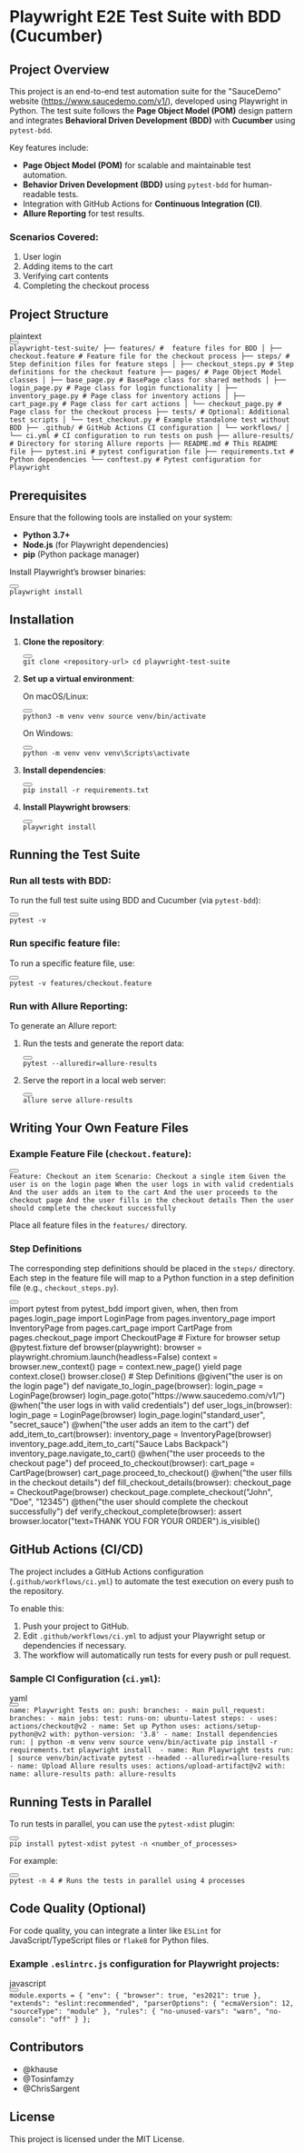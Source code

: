 <h1>Playwright E2E Test Suite with BDD (Cucumber)</h1>
<h2>Project Overview</h2>
<p>This project is an end-to-end test automation suite for the "SauceDemo" website (<a href="https://www.saucedemo.com/v1/" target="_new" rel="noopener">https://www.saucedemo.com/v1/</a>), developed using Playwright in Python. The test suite follows the <strong>Page Object Model (POM)</strong> design pattern and integrates <strong>Behavioral Driven Development (BDD)</strong> with <strong>Cucumber</strong> using <code>pytest-bdd</code>.</p>
<p>Key features include:</p>
<ul>
<li><strong>Page Object Model (POM)</strong> for scalable and maintainable test automation.</li>
<li><strong>Behavior Driven Development (BDD)</strong> using <code>pytest-bdd</code> for human-readable tests.</li>
<li>Integration with GitHub Actions for <strong>Continuous Integration (CI)</strong>.</li>
<li><strong>Allure Reporting</strong> for test results.</li>
</ul>
<h3>Scenarios Covered:</h3>
<ol>
<li>User login</li>
<li>Adding items to the cart</li>
<li>Verifying cart contents</li>
<li>Completing the checkout process</li>
</ol>
<h2>Project Structure</h2>
<div class="dark bg-gray-950 contain-inline-size rounded-md border-[0.5px] border-token-border-medium relative">
<div class="flex items-center text-token-text-secondary bg-token-main-surface-secondary px-4 py-2 text-xs font-sans justify-between rounded-t-md h-9">plaintext</div>
<div class="sticky top-9 md:top-[5.75rem]">
<div class="absolute bottom-0 right-2 flex h-9 items-center">
<div class="flex items-center rounded bg-token-main-surface-secondary px-2 font-sans text-xs text-token-text-secondary"><span class="" data-state="closed"><button class="flex gap-1 items-center py-1"></button></span></div>
</div>
</div>
<div class="overflow-y-auto p-4" dir="ltr"><code class="!whitespace-pre hljs language-plaintext">playwright-test-suite/ ├── features/ #  feature files for BDD │ ├── checkout.feature # Feature file for the checkout process ├── steps/ # Step definition files for feature steps │ ├── checkout_steps.py # Step definitions for the checkout feature ├── pages/ # Page Object Model classes │ ├── base_page.py # BasePage class for shared methods │ ├── login_page.py # Page class for login functionality │ ├── inventory_page.py # Page class for inventory actions │ ├── cart_page.py # Page class for cart actions │ └── checkout_page.py # Page class for the checkout process ├── tests/ # Optional: Additional test scripts │ └── test_checkout.py # Example standalone test without BDD ├── .github/ # GitHub Actions CI configuration │ └── workflows/ │ └── ci.yml # CI configuration to run tests on push ├── allure-results/ # Directory for storing Allure reports ├── README.md # This README file ├── pytest.ini # pytest configuration file ├── requirements.txt # Python dependencies └── conftest.py # Pytest configuration for Playwright </code></div>
</div>
<h2>Prerequisites</h2>
<p>Ensure that the following tools are installed on your system:</p>
<ul>
<li><strong>Python 3.7+</strong></li>
<li><strong>Node.js</strong> (for Playwright dependencies)</li>
<li><strong>pip</strong> (Python package manager)</li>
</ul>
<p>Install Playwright&rsquo;s browser binaries:</p>
<div class="dark bg-gray-950 contain-inline-size rounded-md border-[0.5px] border-token-border-medium relative">
<div class="flex items-center text-token-text-secondary bg-token-main-surface-secondary px-4 py-2 text-xs font-sans justify-between rounded-t-md h-9"></div>
<div class="sticky top-9 md:top-[5.75rem]">
<div class="absolute bottom-0 right-2 flex h-9 items-center">
<div class="flex items-center rounded bg-token-main-surface-secondary px-2 font-sans text-xs text-token-text-secondary"><span class="" data-state="closed"><button class="flex gap-1 items-center py-1"></button></span></div>
</div>
</div>
<div class="overflow-y-auto p-4" dir="ltr"><code class="!whitespace-pre hljs language-">playwright install </code></div>
</div>
<h2>Installation</h2>
<ol>
<li>
<p><strong>Clone the repository</strong>:</p>
<div class="dark bg-gray-950 contain-inline-size rounded-md border-[0.5px] border-token-border-medium relative">
<div class="flex items-center text-token-text-secondary bg-token-main-surface-secondary px-4 py-2 text-xs font-sans justify-between rounded-t-md h-9"></div>
<div class="sticky top-9 md:top-[5.75rem]">
<div class="absolute bottom-0 right-2 flex h-9 items-center">
<div class="flex items-center rounded bg-token-main-surface-secondary px-2 font-sans text-xs text-token-text-secondary"><span class="" data-state="closed"><button class="flex gap-1 items-center py-1"></button></span></div>
</div>
</div>
<div class="overflow-y-auto p-4" dir="ltr"><code class="!whitespace-pre hljs language-">git <span class="hljs-built_in">clone</span> &lt;repository-url&gt; <span class="hljs-built_in">cd</span> playwright-test-suite </code></div>
</div>
</li>
<li>
<p><strong>Set up a virtual environment</strong>:</p>
<p>On macOS/Linux:</p>
<div class="dark bg-gray-950 contain-inline-size rounded-md border-[0.5px] border-token-border-medium relative">
<div class="flex items-center text-token-text-secondary bg-token-main-surface-secondary px-4 py-2 text-xs font-sans justify-between rounded-t-md h-9"></div>
<div class="sticky top-9 md:top-[5.75rem]">
<div class="absolute bottom-0 right-2 flex h-9 items-center">
<div class="flex items-center rounded bg-token-main-surface-secondary px-2 font-sans text-xs text-token-text-secondary"><span class="" data-state="closed"><button class="flex gap-1 items-center py-1"></button></span></div>
</div>
</div>
<div class="overflow-y-auto p-4" dir="ltr"><code class="!whitespace-pre hljs language-">python3 -m venv venv <span class="hljs-built_in">source</span> venv/bin/activate </code></div>
</div>
<p>On Windows:</p>
<div class="dark bg-gray-950 contain-inline-size rounded-md border-[0.5px] border-token-border-medium relative">
<div class="flex items-center text-token-text-secondary bg-token-main-surface-secondary px-4 py-2 text-xs font-sans justify-between rounded-t-md h-9"></div>
<div class="sticky top-9 md:top-[5.75rem]">
<div class="absolute bottom-0 right-2 flex h-9 items-center">
<div class="flex items-center rounded bg-token-main-surface-secondary px-2 font-sans text-xs text-token-text-secondary"><span class="" data-state="closed"><button class="flex gap-1 items-center py-1"></button></span></div>
</div>
</div>
<div class="overflow-y-auto p-4" dir="ltr"><code class="!whitespace-pre hljs language-">python -m venv venv venv\Scripts\activate </code></div>
</div>
</li>
<li>
<p><strong>Install dependencies</strong>:</p>
<div class="dark bg-gray-950 contain-inline-size rounded-md border-[0.5px] border-token-border-medium relative">
<div class="flex items-center text-token-text-secondary bg-token-main-surface-secondary px-4 py-2 text-xs font-sans justify-between rounded-t-md h-9"></div>
<div class="sticky top-9 md:top-[5.75rem]">
<div class="absolute bottom-0 right-2 flex h-9 items-center">
<div class="flex items-center rounded bg-token-main-surface-secondary px-2 font-sans text-xs text-token-text-secondary"><span class="" data-state="closed"><button class="flex gap-1 items-center py-1"></button></span></div>
</div>
</div>
<div class="overflow-y-auto p-4" dir="ltr"><code class="!whitespace-pre hljs language-">pip install -r requirements.txt </code></div>
</div>
</li>
<li>
<p><strong>Install Playwright browsers</strong>:</p>
<div class="dark bg-gray-950 contain-inline-size rounded-md border-[0.5px] border-token-border-medium relative">
<div class="flex items-center text-token-text-secondary bg-token-main-surface-secondary px-4 py-2 text-xs font-sans justify-between rounded-t-md h-9"></div>
<div class="sticky top-9 md:top-[5.75rem]">
<div class="absolute bottom-0 right-2 flex h-9 items-center">
<div class="flex items-center rounded bg-token-main-surface-secondary px-2 font-sans text-xs text-token-text-secondary"><span class="" data-state="closed"><button class="flex gap-1 items-center py-1"></button></span></div>
</div>
</div>
<div class="overflow-y-auto p-4" dir="ltr"><code class="!whitespace-pre hljs language-">playwright install </code></div>
</div>
</li>
</ol>
<h2>Running the Test Suite</h2>
<h3>Run all tests with BDD:</h3>
<p>To run the full test suite using BDD and Cucumber (via <code>pytest-bdd</code>):</p>
<div class="dark bg-gray-950 contain-inline-size rounded-md border-[0.5px] border-token-border-medium relative">
<div class="flex items-center text-token-text-secondary bg-token-main-surface-secondary px-4 py-2 text-xs font-sans justify-between rounded-t-md h-9"></div>
<div class="sticky top-9 md:top-[5.75rem]">
<div class="absolute bottom-0 right-2 flex h-9 items-center">
<div class="flex items-center rounded bg-token-main-surface-secondary px-2 font-sans text-xs text-token-text-secondary"><span class="" data-state="closed"><button class="flex gap-1 items-center py-1"></button></span></div>
</div>
</div>
<div class="overflow-y-auto p-4" dir="ltr"><code class="!whitespace-pre hljs language-">pytest -v </code></div>
</div>
<h3>Run specific feature file:</h3>
<p>To run a specific feature file, use:</p>
<div class="dark bg-gray-950 contain-inline-size rounded-md border-[0.5px] border-token-border-medium relative">
<div class="flex items-center text-token-text-secondary bg-token-main-surface-secondary px-4 py-2 text-xs font-sans justify-between rounded-t-md h-9"></div>
<div class="sticky top-9 md:top-[5.75rem]">
<div class="absolute bottom-0 right-2 flex h-9 items-center">
<div class="flex items-center rounded bg-token-main-surface-secondary px-2 font-sans text-xs text-token-text-secondary"><span class="" data-state="closed"><button class="flex gap-1 items-center py-1"></button></span></div>
</div>
</div>
<div class="overflow-y-auto p-4" dir="ltr"><code class="!whitespace-pre hljs language-">pytest -v features/checkout.feature </code></div>
</div>
<h3>Run with Allure Reporting:</h3>
<p>To generate an Allure report:</p>
<ol>
<li>
<p>Run the tests and generate the report data:</p>
<div class="dark bg-gray-950 contain-inline-size rounded-md border-[0.5px] border-token-border-medium relative">
<div class="flex items-center text-token-text-secondary bg-token-main-surface-secondary px-4 py-2 text-xs font-sans justify-between rounded-t-md h-9"></div>
<div class="sticky top-9 md:top-[5.75rem]">
<div class="absolute bottom-0 right-2 flex h-9 items-center">
<div class="flex items-center rounded bg-token-main-surface-secondary px-2 font-sans text-xs text-token-text-secondary"><span class="" data-state="closed"><button class="flex gap-1 items-center py-1"></button></span></div>
</div>
</div>
<div class="overflow-y-auto p-4" dir="ltr"><code class="!whitespace-pre hljs language-">pytest --alluredir=allure-results </code></div>
</div>
</li>
<li>
<p>Serve the report in a local web server:</p>
<div class="dark bg-gray-950 contain-inline-size rounded-md border-[0.5px] border-token-border-medium relative">
<div class="flex items-center text-token-text-secondary bg-token-main-surface-secondary px-4 py-2 text-xs font-sans justify-between rounded-t-md h-9"></div>
<div class="sticky top-9 md:top-[5.75rem]">
<div class="absolute bottom-0 right-2 flex h-9 items-center">
<div class="flex items-center rounded bg-token-main-surface-secondary px-2 font-sans text-xs text-token-text-secondary"><span class="" data-state="closed"><button class="flex gap-1 items-center py-1"></button></span></div>
</div>
</div>
<div class="overflow-y-auto p-4" dir="ltr"><code class="!whitespace-pre hljs language-">allure serve allure-results </code></div>
</div>
</li>
</ol>
<h2>Writing Your Own Feature Files</h2>
<h3>Example Feature File (<code>checkout.feature</code>):</h3>
<div class="dark bg-gray-950 contain-inline-size rounded-md border-[0.5px] border-token-border-medium relative">
<div class="flex items-center text-token-text-secondary bg-token-main-surface-secondary px-4 py-2 text-xs font-sans justify-between rounded-t-md h-9"></div>
<div class="sticky top-9 md:top-[5.75rem]">
<div class="absolute bottom-0 right-2 flex h-9 items-center">
<div class="flex items-center rounded bg-token-main-surface-secondary px-2 font-sans text-xs text-token-text-secondary"><span class="" data-state="closed"><button class="flex gap-1 items-center py-1"></button></span></div>
</div>
</div>
<div class="overflow-y-auto p-4" dir="ltr"><code class="!whitespace-pre hljs language-">Feature: Checkout an item Scenario: Checkout a single item Given the user is on the login page When the user logs in with valid credentials And the user adds an item to the cart And the user proceeds to the checkout page And the user fills in the checkout details Then the user should complete the checkout successfully </code></div>
</div>
<p>Place all feature files in the <code>features/</code> directory.</p>
<h3>Step Definitions</h3>
<p>The corresponding step definitions should be placed in the <code>steps/</code> directory. Each step in the feature file will map to a Python function in a step definition file (e.g., <code>checkout_steps.py</code>).</p>
<div class="dark bg-gray-950 contain-inline-size rounded-md border-[0.5px] border-token-border-medium relative">
<div class="flex items-center text-token-text-secondary bg-token-main-surface-secondary px-4 py-2 text-xs font-sans justify-between rounded-t-md h-9"></div>
<div class="sticky top-9 md:top-[5.75rem]">
<div class="absolute bottom-0 right-2 flex h-9 items-center">
<div class="flex items-center rounded bg-token-main-surface-secondary px-2 font-sans text-xs text-token-text-secondary"><span class="" data-state="closed"><button class="flex gap-1 items-center py-1"></button></span></div>
</div>
</div>
<div class="overflow-y-auto p-4" dir="ltr"><span class="hljs-keyword">import</span> pytest <span class="hljs-keyword">from</span> pytest_bdd <span class="hljs-keyword">import</span> given, when, then <span class="hljs-keyword">from</span> pages.login_page <span class="hljs-keyword">import</span> LoginPage <span class="hljs-keyword">from</span> pages.inventory_page <span class="hljs-keyword">import</span> InventoryPage <span class="hljs-keyword">from</span> pages.cart_page <span class="hljs-keyword">import</span> CartPage <span class="hljs-keyword">from</span> pages.checkout_page <span class="hljs-keyword">import</span> CheckoutPage <span class="hljs-comment"># Fixture for browser setup</span> <span class="hljs-meta">@pytest.fixture</span> <span class="hljs-keyword">def</span> <span class="hljs-title function_">browser</span>(<span class="hljs-params">playwright</span>): browser = playwright.chromium.launch(headless=<span class="hljs-literal">False</span>) context = browser.new_context() page = context.new_page() <span class="hljs-keyword">yield</span> page context.close() browser.close() <span class="hljs-comment"># Step Definitions</span> <span class="hljs-meta">@given(<span class="hljs-params"><span class="hljs-string">"the user is on the login page"</span></span>)</span> <span class="hljs-keyword">def</span> <span class="hljs-title function_">navigate_to_login_page</span>(<span class="hljs-params">browser</span>): login_page = LoginPage(browser) login_page.goto(<span class="hljs-string">"https://www.saucedemo.com/v1/"</span>) <span class="hljs-meta">@when(<span class="hljs-params"><span class="hljs-string">"the user logs in with valid credentials"</span></span>)</span> <span class="hljs-keyword">def</span> <span class="hljs-title function_">user_logs_in</span>(<span class="hljs-params">browser</span>): login_page = LoginPage(browser) login_page.login(<span class="hljs-string">"standard_user"</span>, <span class="hljs-string">"secret_sauce"</span>) <span class="hljs-meta">@when(<span class="hljs-params"><span class="hljs-string">"the user adds an item to the cart"</span></span>)</span> <span class="hljs-keyword">def</span> <span class="hljs-title function_">add_item_to_cart</span>(<span class="hljs-params">browser</span>): inventory_page = InventoryPage(browser) inventory_page.add_item_to_cart(<span class="hljs-string">"Sauce Labs Backpack"</span>) inventory_page.navigate_to_cart() <span class="hljs-meta">@when(<span class="hljs-params"><span class="hljs-string">"the user proceeds to the checkout page"</span></span>)</span> <span class="hljs-keyword">def</span> <span class="hljs-title function_">proceed_to_checkout</span>(<span class="hljs-params">browser</span>): cart_page = CartPage(browser) cart_page.proceed_to_checkout() <span class="hljs-meta">@when(<span class="hljs-params"><span class="hljs-string">"the user fills in the checkout details"</span></span>)</span> <span class="hljs-keyword">def</span> <span class="hljs-title function_">fill_checkout_details</span>(<span class="hljs-params">browser</span>): checkout_page = CheckoutPage(browser) checkout_page.complete_checkout(<span class="hljs-string">"John"</span>, <span class="hljs-string">"Doe"</span>, <span class="hljs-string">"12345"</span>) <span class="hljs-meta">@then(<span class="hljs-params"><span class="hljs-string">"the user should complete the checkout successfully"</span></span>)</span> <span class="hljs-keyword">def</span> <span class="hljs-title function_">verify_checkout_complete</span>(<span class="hljs-params">browser</span>): <span class="hljs-keyword">assert</span> browser.locator(<span class="hljs-string">"text=THANK YOU FOR YOUR ORDER"</span>).is_visible() </code></div>
</div>
<h2>GitHub Actions (CI/CD)</h2>
<p>The project includes a GitHub Actions configuration (<code>.github/workflows/ci.yml</code>) to automate the test execution on every push to the repository.</p>
<p>To enable this:</p>
<ol>
<li>Push your project to GitHub.</li>
<li>Edit <code>.github/workflows/ci.yml</code> to adjust your Playwright setup or dependencies if necessary.</li>
<li>The workflow will automatically run tests for every push or pull request.</li>
</ol>
<h3>Sample CI Configuration (<code>ci.yml</code>):</h3>
<div class="dark bg-gray-950 contain-inline-size rounded-md border-[0.5px] border-token-border-medium relative">
<div class="flex items-center text-token-text-secondary bg-token-main-surface-secondary px-4 py-2 text-xs font-sans justify-between rounded-t-md h-9">yaml</div>
<div class="sticky top-9 md:top-[5.75rem]">
<div class="absolute bottom-0 right-2 flex h-9 items-center">
<div class="flex items-center rounded bg-token-main-surface-secondary px-2 font-sans text-xs text-token-text-secondary"><span class="" data-state="closed"><button class="flex gap-1 items-center py-1"></button></span></div>
</div>
</div>
<div class="overflow-y-auto p-4" dir="ltr"><code class="!whitespace-pre hljs language-yaml"><span class="hljs-attr">name:</span> <span class="hljs-string">Playwright</span> <span class="hljs-string">Tests</span> <span class="hljs-attr">on:</span> <span class="hljs-attr">push:</span> <span class="hljs-attr">branches:</span> <span class="hljs-bullet">-</span> <span class="hljs-string">main</span> <span class="hljs-attr">pull_request:</span> <span class="hljs-attr">branches:</span> <span class="hljs-bullet">-</span> <span class="hljs-string">main</span> <span class="hljs-attr">jobs:</span> <span class="hljs-attr">test:</span> <span class="hljs-attr">runs-on:</span> <span class="hljs-string">ubuntu-latest</span> <span class="hljs-attr">steps:</span> <span class="hljs-bullet">-</span> <span class="hljs-attr">uses:</span> <span class="hljs-string">actions/checkout@v2</span> <span class="hljs-bullet">-</span> <span class="hljs-attr">name:</span> <span class="hljs-string">Set</span> <span class="hljs-string">up</span> <span class="hljs-string">Python</span> <span class="hljs-attr">uses:</span> <span class="hljs-string">actions/setup-python@v2</span> <span class="hljs-attr">with:</span> <span class="hljs-attr">python-version:</span> <span class="hljs-string">'3.8'</span> <span class="hljs-bullet">-</span> <span class="hljs-attr">name:</span> <span class="hljs-string">Install</span> <span class="hljs-string">dependencies</span> <span class="hljs-attr">run:</span> <span class="hljs-string">| python -m venv venv source venv/bin/activate pip install -r requirements.txt playwright install </span> <span class="hljs-bullet">-</span> <span class="hljs-attr">name:</span> <span class="hljs-string">Run</span> <span class="hljs-string">Playwright</span> <span class="hljs-string">tests</span> <span class="hljs-attr">run:</span> <span class="hljs-string">| source venv/bin/activate pytest --headed --alluredir=allure-results </span> <span class="hljs-bullet">-</span> <span class="hljs-attr">name:</span> <span class="hljs-string">Upload</span> <span class="hljs-string">Allure</span> <span class="hljs-string">results</span> <span class="hljs-attr">uses:</span> <span class="hljs-string">actions/upload-artifact@v2</span> <span class="hljs-attr">with:</span> <span class="hljs-attr">name:</span> <span class="hljs-string">allure-results</span> <span class="hljs-attr">path:</span> <span class="hljs-string">allure-results</span> </code></div>
</div>
<h2>Running Tests in Parallel</h2>
<p>To run tests in parallel, you can use the <code>pytest-xdist</code> plugin:</p>
<div class="dark bg-gray-950 contain-inline-size rounded-md border-[0.5px] border-token-border-medium relative">
<div class="flex items-center text-token-text-secondary bg-token-main-surface-secondary px-4 py-2 text-xs font-sans justify-between rounded-t-md h-9"></div>
<div class="sticky top-9 md:top-[5.75rem]">
<div class="absolute bottom-0 right-2 flex h-9 items-center">
<div class="flex items-center rounded bg-token-main-surface-secondary px-2 font-sans text-xs text-token-text-secondary"><span class="" data-state="closed"><button class="flex gap-1 items-center py-1"></button></span></div>
</div>
</div>
<div class="overflow-y-auto p-4" dir="ltr"><code class="!whitespace-pre hljs language-">pip install pytest-xdist pytest -n &lt;number_of_processes&gt; </code></div>
</div>
<p>For example:</p>
<div class="dark bg-gray-950 contain-inline-size rounded-md border-[0.5px] border-token-border-medium relative">
<div class="flex items-center text-token-text-secondary bg-token-main-surface-secondary px-4 py-2 text-xs font-sans justify-between rounded-t-md h-9"></div>
<div class="sticky top-9 md:top-[5.75rem]">
<div class="absolute bottom-0 right-2 flex h-9 items-center">
<div class="flex items-center rounded bg-token-main-surface-secondary px-2 font-sans text-xs text-token-text-secondary"><span class="" data-state="closed"><button class="flex gap-1 items-center py-1"></button></span></div>
</div>
</div>
<div class="overflow-y-auto p-4" dir="ltr"><code class="!whitespace-pre hljs language-">pytest -n 4 <span class="hljs-comment"># Runs the tests in parallel using 4 processes</span> </code></div>
</div>
<h2>Code Quality (Optional)</h2>
<p>For code quality, you can integrate a linter like <code>ESLint</code> for JavaScript/TypeScript files or <code>flake8</code> for Python files.</p>
<h3>Example <code>.eslintrc.js</code> configuration for Playwright projects:</h3>
<div class="dark bg-gray-950 contain-inline-size rounded-md border-[0.5px] border-token-border-medium relative">
<div class="flex items-center text-token-text-secondary bg-token-main-surface-secondary px-4 py-2 text-xs font-sans justify-between rounded-t-md h-9">javascript</div>
<div class="sticky top-9 md:top-[5.75rem]">
<div class="absolute bottom-0 right-2 flex h-9 items-center">
<div class="flex items-center rounded bg-token-main-surface-secondary px-2 font-sans text-xs text-token-text-secondary"><span class="" data-state="closed"><button class="flex gap-1 items-center py-1"></button></span></div>
</div>
</div>
<div class="overflow-y-auto p-4" dir="ltr"><code class="!whitespace-pre hljs language-javascript"><span class="hljs-variable language_">module</span>.<span class="hljs-property">exports</span> = { <span class="hljs-string">"env"</span>: { <span class="hljs-string">"browser"</span>: <span class="hljs-literal">true</span>, <span class="hljs-string">"es2021"</span>: <span class="hljs-literal">true</span> }, <span class="hljs-string">"extends"</span>: <span class="hljs-string">"eslint:recommended"</span>, <span class="hljs-string">"parserOptions"</span>: { <span class="hljs-string">"ecmaVersion"</span>: <span class="hljs-number">12</span>, <span class="hljs-string">"sourceType"</span>: <span class="hljs-string">"module"</span> }, <span class="hljs-string">"rules"</span>: { <span class="hljs-string">"no-unused-vars"</span>: <span class="hljs-string">"warn"</span>, <span class="hljs-string">"no-console"</span>: <span class="hljs-string">"off"</span> } }; </code></div>
</div>
<h2>Contributors</h2>
<ul>
<li>@khause</li>
<li>@Tosinfamzy</li>
<li>@ChrisSargent</li>
</ul>
<h2>License</h2>
<p>This project is licensed under the MIT License.</p>
<p>&nbsp;</p>
